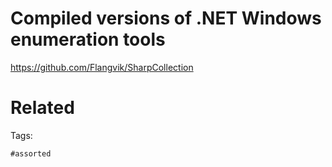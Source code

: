 # Compiled versions of .NET Windows enumeration tools
https://github.com/Flangvik/SharpCollection

# Related


Tags:

    #assorted
